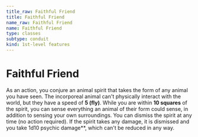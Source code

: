 ```yaml
---
title_raw: Faithful Friend
title: Faithful Friend
name_raw: Faithful Friend
name: Faithful Friend
type: classes
subtype: conduit
kind: 1st-level features
---
```


# Faithful Friend

As an action, you conjure an animal spirit that takes the form of any animal you have seen. The incorporeal animal can't physically interact with the world, but they have a speed of **5 (fly)**. While you are within **10 squares** of the spirit, you can sense everything an animal of their form could sense, in addition to sensing your own surroundings. You can dismiss the spirit at any time (no action required). If the spirit takes any damage, it is dismissed and you take 1d10 psychic damage\*\*, which can't be reduced in any way.

